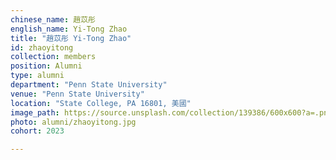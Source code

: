 ```yaml
---
chinese_name: 趙苡彤
english_name: Yi-Tong Zhao
title: "趙苡彤 Yi-Tong Zhao"
id: zhaoyitong
collection: members
position: Alumni
type: alumni
department: "Penn State University"
venue: "Penn State University"
location: "State College, PA 16801, 美國"
image_path: https://source.unsplash.com/collection/139386/600x600?a=.png
photo: alumni/zhaoyitong.jpg
cohort: 2023

---
```

